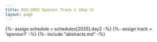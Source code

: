 ```yaml
---
title: RSS:2025 Sponsor Track 1 (Day 2)
layout: page
---
```

{%- assign schedule = schedules[2025].day2 -%}
{%- assign track = 'sponsor1' -%}
{%- include "abstracts.md" -%}